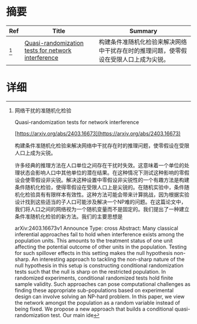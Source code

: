 # 摘要

| Ref | Title | Summary |
| --- | --- | --- |
| [^1] | [Quasi-randomization tests for network interference](https://arxiv.org/abs/2403.16673) | 构建条件准随机化检验来解决网络中干扰存在时的推理问题，使零假设在受限人口上成为尖锐。 |

# 详细

[^1]: 网络干扰的准随机化检验

    Quasi-randomization tests for network interference

    [https://arxiv.org/abs/2403.16673](https://arxiv.org/abs/2403.16673)

    构建条件准随机化检验来解决网络中干扰存在时的推理问题，使零假设在受限人口上成为尖锐。

    

    许多经典的推理方法在人口单位之间存在干扰时失效。这意味着一个单位的处理状态会影响人口中其他单位的潜在结果。在这种情况下测试这种影响的零假设会使零假设非尖锐。解决这种设置中零假设非尖锐性的一个有趣方法是构建条件随机化检验，使得零假设在受限人口上是尖锐的。在随机实验中，条件随机化检验具有有限样本有效性。这种方法可能会带来计算挑战，因为根据实验设计找到这些适当的子人口可能涉及解决一个NP难的问题。在这篇论文中，我们将人口之间的网络视为一个随机变量而不是固定的。我们提出了一种建立条件准随机化检验的新方法。我们的主要思想是

    arXiv:2403.16673v1 Announce Type: cross  Abstract: Many classical inferential approaches fail to hold when interference exists among the population units. This amounts to the treatment status of one unit affecting the potential outcome of other units in the population. Testing for such spillover effects in this setting makes the null hypothesis non-sharp. An interesting approach to tackling the non-sharp nature of the null hypothesis in this setup is constructing conditional randomization tests such that the null is sharp on the restricted population. In randomized experiments, conditional randomized tests hold finite sample validity. Such approaches can pose computational challenges as finding these appropriate sub-populations based on experimental design can involve solving an NP-hard problem. In this paper, we view the network amongst the population as a random variable instead of being fixed. We propose a new approach that builds a conditional quasi-randomization test. Our main ide
    

